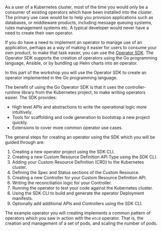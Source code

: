 As a user of a Kubernetes cluster, most of the time you would only be a consumer of existing operators which have been installed into the cluster. The primary use case would be to help you provision applications such as databases, or middleware products, including message queuing systems, rules management systems etc. A typical developer would never have a need to create their own operator.

If you do have a need to implement an operator to manage use of an application, perhaps as a way of making it easier for users to consume your own product, to make that task easier, you can use the [Operator SDK](https://github.com/operator-framework/operator-sdk). The Operator SDK supports the creation of operators using the Go programming language, Ansible, or by bundling up Helm charts into an operator.

In this part of the workshop you will use the Operator SDK to create an operator implemented in the Go programming language.

The benefit of using the Go Operator SDK is that it uses the controller-runtime library from the Kubernetes project, to make writing operators easier. The SDK provides:

* High level APIs and abstractions to write the operational logic more intuitively.
* Tools for scaffolding and code generation to bootstrap a new project quickly.
* Extensions to cover more common operator use cases.

 The general steps for creating an operator using the SDK which you will be guided through are:

1. Creating a new operator project using the SDK CLI.
2. Creating a new Custom Resource Definition API Type using the SDK CLI.
3. Adding your Custom Resource Definition (CRD) to the Kubernetes cluster.
4. Defining the Spec and Status sections of the Custom Resource.
5. Creating a new Controller for your Custom Resource Definition API.
6. Writing the reconciliation logic for your Controller.
7. Running the operator to test your code against the Kubernetes cluster.
8. Using the SDK CLI to build and generate the operator Deployment manifests.
9. Optionally add additional APIs and Controllers using the SDK CLI.

The example operator you will creating implements a common pattern of operators which you saw in action with the `etcd` operator. That is, the creation and management of a set of pods, and scaling the number of pods.

